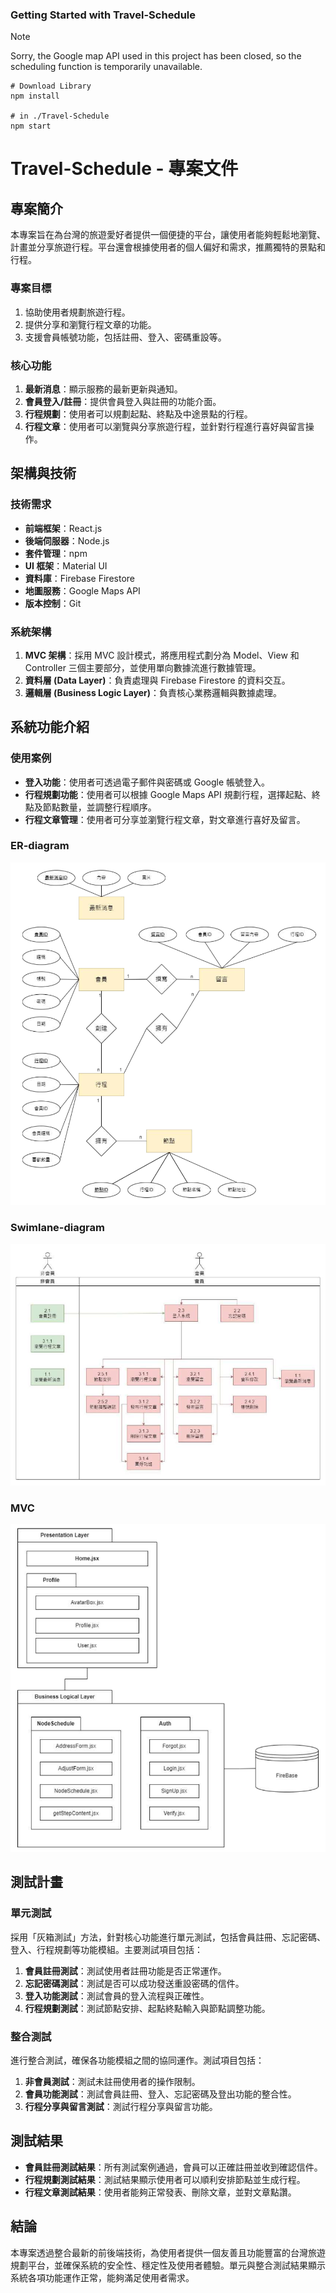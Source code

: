 ### Getting Started with Travel-Schedule

> [!NOTE]  
> Sorry, the Google map API used in this project has been closed, so the scheduling function is temporarily unavailable.

```
# Download Library
npm install

# in ./Travel-Schedule
npm start

```

# Travel-Schedule - 專案文件

## 專案簡介

本專案旨在為台灣的旅遊愛好者提供一個便捷的平台，讓使用者能夠輕鬆地瀏覽、計畫並分享旅遊行程。平台還會根據使用者的個人偏好和需求，推薦獨特的景點和行程。

### 專案目標

1. 協助使用者規劃旅遊行程。
2. 提供分享和瀏覽行程文章的功能。
3. 支援會員帳號功能，包括註冊、登入、密碼重設等。

### 核心功能

1. **最新消息**：顯示服務的最新更新與通知。
2. **會員登入/註冊**：提供會員登入與註冊的功能介面。
3. **行程規劃**：使用者可以規劃起點、終點及中途景點的行程。
4. **行程文章**：使用者可以瀏覽與分享旅遊行程，並針對行程進行喜好與留言操作。

## 架構與技術

### 技術需求

- **前端框架**：React.js
- **後端伺服器**：Node.js
- **套件管理**：npm
- **UI 框架**：Material UI
- **資料庫**：Firebase Firestore
- **地圖服務**：Google Maps API
- **版本控制**：Git

### 系統架構

1. **MVC 架構**：採用 MVC 設計模式，將應用程式劃分為 Model、View 和 Controller 三個主要部分，並使用單向數據流進行數據管理。
2. **資料層 (Data Layer)**：負責處理與 Firebase Firestore 的資料交互。
3. **邏輯層 (Business Logic Layer)**：負責核心業務邏輯與數據處理。

## 系統功能介紹

### 使用案例

- **登入功能**：使用者可透過電子郵件與密碼或 Google 帳號登入。
- **行程規劃功能**：使用者可以根據 Google Maps API 規劃行程，選擇起點、終點及節點數量，並調整行程順序。
- **行程文章管理**：使用者可分享並瀏覽行程文章，對文章進行喜好及留言。

### ER-diagram

![](./Images/er.png)

### Swimlane-diagram

![](./Images/swimlane-diagram.png)

### MVC

![](./Images/mvc.png)

## 測試計畫

### 單元測試

採用「灰箱測試」方法，針對核心功能進行單元測試，包括會員註冊、忘記密碼、登入、行程規劃等功能模組。主要測試項目包括：

1. **會員註冊測試**：測試使用者註冊功能是否正常運作。
2. **忘記密碼測試**：測試是否可以成功發送重設密碼的信件。
3. **登入功能測試**：測試會員的登入流程與正確性。
4. **行程規劃測試**：測試節點安排、起點終點輸入與節點調整功能。

### 整合測試

進行整合測試，確保各功能模組之間的協同運作。測試項目包括：

1. **非會員測試**：測試未註冊使用者的操作限制。
2. **會員功能測試**：測試會員註冊、登入、忘記密碼及登出功能的整合性。
3. **行程分享與留言測試**：測試行程分享與留言功能。

## 測試結果

- **會員註冊測試結果**：所有測試案例通過，會員可以正確註冊並收到確認信件。
- **行程規劃測試結果**：測試結果顯示使用者可以順利安排節點並生成行程。
- **行程文章測試結果**：使用者能夠正常發表、刪除文章，並對文章點讚。

## 結論

本專案透過整合最新的前後端技術，為使用者提供一個友善且功能豐富的台灣旅遊規劃平台，並確保系統的安全性、穩定性及使用者體驗。單元與整合測試結果顯示系統各項功能運作正常，能夠滿足使用者需求。
